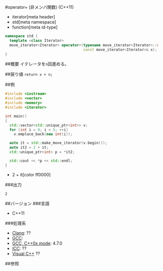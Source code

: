 #operator+ (非メンバ関数) (C++11)
* iterator[meta header]
* std[meta namespace]
* function[meta id-type]

```cpp
namespace std {
  template <class Iterator>
  move_iterator<Iterator> operator+(typename move_iterator<Iterator>::difference_type n,
                                    const move_iterator<Iterator>& x);
}
```

##概要
イテレータを`n`回進める。


##戻り値
`return x + n;`


##例
```cpp
#include <iostream>
#include <vector>
#include <memory>
#include <iterator>

int main()
{
  std::vector<std::unique_ptr<int>> v;
  for (int i = 0; i < 5; ++i)
    v.emplace_back(new int(i));

  auto it = std::make_move_iterator(v.begin());
  auto it2 = 2 + it;
  std::unique_ptr<int> p = *it2;

  std::cout << *p << std::endl;
}
```
* 2 + it[color ff0000]

###出力
```
2
```

##バージョン
###言語
- C++11

###処理系
- [Clang](/implementation.md#clang): ??
- [GCC](/implementation.md#gcc): 
- [GCC, C++0x mode](/implementation.md#gcc): 4.7.0
- [ICC](/implementation.md#icc): ??
- [Visual C++](/implementation.md#visual_cpp) ??


##参照


